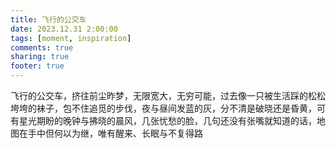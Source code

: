 ```yaml
---
title: 飞行的公交车
date: 2023.12.31 2:00:00
tags: [moment, inspiration]
comments: true
sharing: true
footer: true
---
```

飞行的公交车，挤往前尘昨梦，无限宽大，无穷可能，过去像一只被生活踩的松松垮垮的袜子，包不住追觅的步伐，夜与昼间发蓝的灰，分不清是破晓还是昏黄，可有星光期盼的晚钟与拂晓的晨风，几张忧愁的脸，几句还没有张嘴就知道的话，地图在手中但何以为继，唯有醒来、长眠与不复得路

